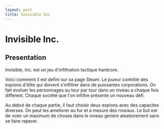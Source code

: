 ```yaml
---
layout: post
title: Invisible Inc
---
```


# Invisible Inc.

## Presentation

Invisible, Inc. est un jeu d'infiltration tactique hardcore.

Voici comment il est defini sur sa page Steam. Le joueur contr&ocirc;le des espions d'&eacute;lite qui doivent s'infiltrer dans de puissantes corporations. On fait evoluer les personnages au tour par tour dans un niveau a chaque fois different. Chaque soci&eacute;t&eacute; que l'on infiltre pr&eacute;sente un nouveau d&eacute;fi.

Au debut de chaque partie, il faut choisir deux espions avec des capacites diverses. On peut les ameliorer au fur et a mesure des niveaux. Le but est de voler un maximum de choses dans le niveau genere aleatoirement sans se faire reperer.